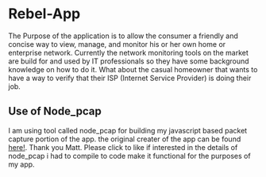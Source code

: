 # Rebel-App
The Purpose of the application is to allow the consumer a friendly and concise way to view, manage, and monitor his or her own home or enterprise network. Currently the network monitoring tools on the market are build for and used by IT professionals so they have some background knowledge on how to do it. What about the casual homeowner that wants to have a way to verify that their ISP (Internet Service Provider) is doing their job.


## Use of Node_pcap

I am using tool called node_pcap for building my javascript based packet capture portion of the app. the original creater of the app can be found [here!](https://github.com/mranney/node_pcap).  Thank you Matt. Please click to like if interested in the details of node_pcap i had to compile to code make it functional for the purposes of my app.
